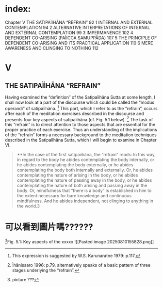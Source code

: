 
# index: 

Chapter V THE SATIPAÌÌHÃNA “REFRAIN” 92 
1 INTERNAL AND EXTERNAL CONTEMPLATION 94 
2 ALTERNATIVE INTERPRETATIONS OF INTERNAL AND EXTERNAL CONTEMPLATION 99 
3 IMPERMANENCE 102 
4 DEPENDENT CO-ARISING (PAÌICCA SAMUPPÃDA) 107 
5 THE PRINCIPLE OF DEPENDENT CO-ARISING AND ITS PRACTICAL APPLICATION 110 
6 MERE AWARENESS AND CLINGING TO NOTHING 112

# V

## THE SATIPAÌÌHÃNA “REFRAIN” 

Having examined the “definition” of the Satipaììhãna Sutta at some length, I shall now look at a part of the discourse which could be called the “modus operandi” of satipaììhãna. [^1] This part, which I refer to as the “refrain”, occurs after each of the meditation exercises described in the discourse and presents four key aspects of satipaììhãna (cf. Fig. 5.1 below).  [^2] The task of this “refrain” is to direct attention to those aspects that are essential for the proper practice of each exercise. Thus an understanding of the implications of the “refrain” forms a necessary background to the meditation techniques described in the Satipaììhãna Sutta, which I will begin to examine in Chapter VI. 

>**In the case of the first satipaììhãna, the “refrain” reads: In this way, in regard to the body he abides contemplating the body internally, or he abides contemplating the body externally, or he abides contemplating the body both internally and externally. Or, he abides contemplating the nature of arising in the body, or he abides contemplating the nature of passing away in the body, or he abides contemplating the nature of both arising and passing away in the body. Or, mindfulness that “there is a body” is established in him to the extent necessary for bare knowledge and continuous mindfulness. And he abides independent, not clinging to anything in the world.3 



# 可以看到圖片嗎??????
[^3]Fig. 5.1: Key aspects of the xxxxx
![[Pasted image 20250810155828.png]]


[^1]: This expression is suggested by W.S. Karunaratne 1979: p.117. 
[^2]: Ìhãnissaro 1996: p.79, alternatively speaks of a basic pattern of three stages underlying the “refrain”.
[^3]: picture ???

